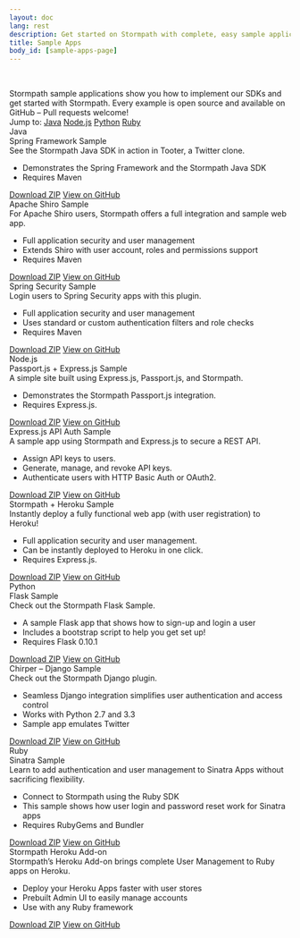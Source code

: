 ```yaml
---
layout: doc
lang: rest
description: Get started on Stormpath with complete, easy sample applications in Node.js, Java, Python and many more.
title: Sample Apps
body_id: [sample-apps-page]
---
```


<p>&nbsp;</p>
<div id="sample-apps-wrapper">
  <div class="sample-apps-top">
    <div class="sample-apps-top-text">
      Stormpath sample applications show you how to implement our SDKs and get started with Stormpath. Every example is open source and available on GitHub – Pull requests welcome!
    </div>
    <div class="sample-apps-jump-to">
      <span>Jump to:</span>
      <a class="jump-to-java" href="#sample-apps-java-container-jump">Java</a>
      <a class="jump-to-node" href="#sample-apps-node-container-jump">Node.js</a>
      <a class="jump-to-python" href="#sample-apps-python-container-jump">Python</a>
      <a class="jump-to-ruby" href="#sample-apps-ruby-container-jump">Ruby</a>
    </div>
  </div>

  <div id="sample-apps-java-container">
    <a id="sample-apps-java-container-jump"></a>
    <div class="java-title">Java</div>
    <div class="panel-container">
      <div class="panel-title">Spring Framework Sample</div>
      <div class="panel-inner">
        <div class="panel-text">
          See the Stormpath Java SDK in action in Tooter, a Twitter clone.
          <ul>
            <li>Demonstrates the Spring Framework and the Stormpath Java SDK</li>
            <li>Requires Maven</li>
          </ul>
        </div>
        <div class="panel-buttons">
          <a class="btn-download" href="https://github.com/stormpath/stormpath-spring-samples/archive/master.zip">Download ZIP</a>
          <a class="btn-github" href="https://github.com/stormpath/stormpath-spring-samples">View on GitHub</a>
        </div>
      </div>
    </div>
    <div class="panel-container">
      <div class="panel-title">Apache Shiro Sample</div>
      <div class="panel-inner">
        <div class="panel-text">
          For Apache Shiro users, Stormpath offers a full integration and sample web app.
          <ul>
            <li>Full application security and user management</li>
            <li>Extends Shiro with user account, roles and permissions support</li>
            <li>Requires Maven</li>
          </ul>
        </div>
        <div class="panel-buttons">
          <a class="btn-download" href="https://github.com/stormpath/stormpath-shiro-web-sample/archive/master.zip">Download ZIP</a>
          <a class="btn-github" href="https://github.com/stormpath/stormpath-shiro-web-sample">View on GitHub</a>
        </div>
      </div>
    </div>
    <div class="panel-container">
      <div class="panel-title">Spring Security Sample</div>
      <div class="panel-inner">
        <div class="panel-text">
          Login users to Spring Security apps with this plugin.
          <ul>
            <li>Full application security and user management</li>
            <li>Uses standard or custom authentication filters and role checks</li>
            <li>Requires Maven</li>
          </ul>
        </div>
        <div class="panel-buttons">
          <a class="btn-download" href="https://github.com/stormpath/stormpath-spring-security-example/archive/master.zip">Download ZIP</a>
          <a class="btn-github" href="https://github.com/stormpath/stormpath-spring-security-example">View on GitHub</a>
        </div>
      </div>
    </div>
  </div>

  <div id="sample-apps-node-container">
    <a id="sample-apps-node-container-jump"></a>
    <div class="node-title">Node.js</div>
    <div class="panel-container">
      <div class="panel-title">Passport.js + Express.js Sample</div>
      <div class="panel-inner">
        <div class="panel-text">
          A simple site built using Express.js, Passport.js, and Stormpath.
          <ul>
            <li>Demonstrates the Stormpath Passport.js integration.</li>
            <li>Requires Express.js.</li>
          </ul>
        </div>
        <div class="panel-buttons">
          <a class="btn-download" href="https://github.com/stormpath/stormpath-passport-express-sample/archive/master.zip">Download ZIP</a>
          <a class="btn-github" href="https://github.com/stormpath/stormpath-passport-express-sample">View on GitHub</a>
        </div>
      </div>
    </div>
    <div class="panel-container">
      <div class="panel-title">Express.js API Auth Sample</div>
      <div class="panel-inner">
        <div class="panel-text">
          A sample app using Stormpath and Express.js to secure a REST API.
          <ul>
            <li>Assign API keys to users.</li>
            <li>Generate, manage, and revoke API keys.</li>
            <li>Authenticate users with HTTP Basic Auth or OAuth2.</li>
          </ul>
        </div>
        <div class="panel-buttons">
          <a class="btn-download" href="https://github.com/stormpath/express-stormpath-api-auth-sample/archive/master.zip">Download ZIP</a>
          <a class="btn-github" href="https://github.com/stormpath/express-stormpath-api-auth-sample">View on GitHub</a>
        </div>
      </div>
    </div>
    <div class="panel-container">
      <div class="panel-title">Stormpath + Heroku Sample</div>
      <div class="panel-inner">
        <div class="panel-text">
          Instantly deploy a fully functional web app (with user registration)
          to Heroku!
          <ul>
            <li>Full application security and user management.</li>
            <li>Can be instantly deployed to Heroku in one click.</li>
            <li>Requires Express.js.</li>
          </ul>
        </div>
        <div class="panel-buttons">
          <a class="btn-download" href="https://github.com/stormpath/stormpath-heroku-express-sample/archive/master.zip">Download ZIP</a>
          <a class="btn-github" href="https://github.com/stormpath/stormpath-heroku-express-sample">View on GitHub</a>
        </div>
      </div>
    </div>
  </div>

  <div id="sample-apps-python-container">
    <a id="sample-apps-python-container-jump"></a>
    <div class="python-title">Python</div>
    <div class="panel-container">
      <div class="panel-title">Flask Sample</div>
      <div class="panel-inner">
        <div class="panel-text">
          Check out the Stormpath Flask Sample.
          <ul>
            <li>A sample Flask app that shows how to sign-up and login a user</li>
            <li>Includes a bootstrap script to help you get set up!</li>
            <li>Requires Flask 0.10.1</li>
          </ul>
        </div>
        <div class="panel-buttons">
          <a class="btn-download" href="https://github.com/stormpath/stormpath-flask-sample/archive/master.zip">Download ZIP</a>
          <a class="btn-github" href="https://github.com/stormpath/stormpath-flask-sample">View on GitHub</a>
        </div>
      </div>
    </div>
    <div class="panel-container">
      <div class="panel-title">Chirper – Django Sample</div>
      <div class="panel-inner">
        <div class="panel-text">
          Check out the Stormpath Django plugin.
          <ul>
            <li>Seamless Django integration simplifies user authentication and access control</li>
            <li>Works with Python 2.7 and 3.3</li>
            <li>Sample app emulates Twitter</li>
          </ul>
        </div>
        <div class="panel-buttons">
          <a class="btn-download" href="https://github.com/stormpath/stormpath-python-samples/archive/master.zip">Download ZIP</a>
          <a class="btn-github" href="https://github.com/stormpath/stormpath-python-samples">View on GitHub</a>
        </div>
      </div>
    </div>
  </div>

  <div id="sample-apps-ruby-container">
    <a id="sample-apps-ruby-container-jump"></a>
    <div class="ruby-title">Ruby</div>
    <div class="panel-container">
      <div class="panel-title">Sinatra Sample</div>
      <div class="panel-inner">
        <div class="panel-text">
          Learn to add authentication and user management to Sinatra Apps without sacrificing flexibility.
          <ul>
            <li>Connect to Stormpath using the Ruby SDK</li>
            <li>This sample shows how user login and password reset work for Sinatra apps</li>
            <li>Requires RubyGems and Bundler</li>
          </ul>
        </div>
        <div class="panel-buttons">
          <a class="btn-download" href="https://github.com/stormpath/stormpath-ruby-samples/archive/master.zip">Download ZIP</a>
          <a class="btn-github" href="https://github.com/stormpath/stormpath-ruby-samples">View on GitHub</a>
        </div>
      </div>
    </div>
    <div class="panel-container">
      <div class="panel-title">Stormpath Heroku Add-on</div>
      <div class="panel-inner">
        <div class="panel-text">
          Stormpath’s Heroku Add-on brings complete User Management to Ruby apps on Heroku.
          <ul>
            <li>Deploy your Heroku Apps faster with user stores</li>
            <li>Prebuilt Admin UI to easily manage accounts</li>
            <li>Use with any Ruby framework</li>
          </ul>
        </div>
        <div class="panel-buttons">
          <a class="btn-download" href="https://github.com/stormpath/stormpath-heroku-ruby-sample/archive/master.zip">Download ZIP</a>
          <a class="btn-github" href="https://github.com/stormpath/stormpath-heroku-ruby-sample">View on GitHub</a>
        </div>
      </div>
    </div>
  </div>
</div>

